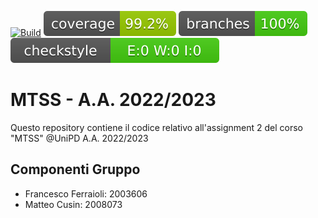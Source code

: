 [![Build](https://github.com/MatteoCus/assignment-2/actions/workflows/maven.yml/badge.svg?branch=main&event=push)](https://github.com/MatteoCus/assignment-2/actions/workflows/maven.yml)
![Coverage](.github/badges/jacoco.svg)
![Branches_coverage](.github/badges/branches.svg)
![CheckStyle](.github/badges/checkstyle-result.svg)
# MTSS - A.A. 2022/2023
Questo repository contiene il codice relativo all'assignment 2 del corso "MTSS" @UniPD A.A. 2022/2023

## Componenti Gruppo
- Francesco Ferraioli: 2003606
- Matteo Cusin: 2008073